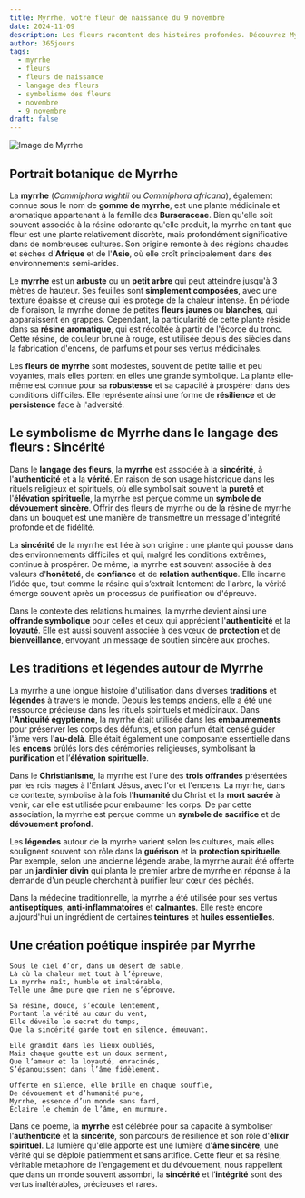 ```yaml
---
title: Myrrhe, votre fleur de naissance du 9 novembre
date: 2024-11-09
description: Les fleurs racontent des histoires profondes. Découvrez Myrrhe, votre fleur de naissance du 9 novembre, ses symboles et récits fascinants. Plongez dans sa signification et son langage unique dans l'art floral.
author: 365jours
tags:
  - myrrhe
  - fleurs
  - fleurs de naissance
  - langage des fleurs
  - symbolisme des fleurs
  - novembre
  - 9 novembre
draft: false
---
```



![Image de Myrrhe](https://cdn.pixabay.com/photo/2018/02/26/17/48/nature-3183605_640.jpg#center)


## Portrait botanique de Myrrhe

La **myrrhe** (_Commiphora wightii_ ou _Commiphora africana_), également connue sous le nom de **gomme de myrrhe**, est une plante médicinale et aromatique appartenant à la famille des **Burseraceae**. Bien qu'elle soit souvent associée à la résine odorante qu'elle produit, la myrrhe en tant que fleur est une plante relativement discrète, mais profondément significative dans de nombreuses cultures. Son origine remonte à des régions chaudes et sèches d'**Afrique** et de l'**Asie**, où elle croît principalement dans des environnements semi-arides.

Le **myrrhe** est un **arbuste** ou un **petit arbre** qui peut atteindre jusqu'à 3 mètres de hauteur. Ses feuilles sont **simplement composées**, avec une texture épaisse et cireuse qui les protège de la chaleur intense. En période de floraison, la myrrhe donne de petites **fleurs jaunes** ou **blanches**, qui apparaissent en grappes. Cependant, la particularité de cette plante réside dans sa **résine aromatique**, qui est récoltée à partir de l'écorce du tronc. Cette résine, de couleur brune à rouge, est utilisée depuis des siècles dans la fabrication d'encens, de parfums et pour ses vertus médicinales.

Les **fleurs de myrrhe** sont modestes, souvent de petite taille et peu voyantes, mais elles portent en elles une grande symbolique. La plante elle-même est connue pour sa **robustesse** et sa capacité à prospérer dans des conditions difficiles. Elle représente ainsi une forme de **résilience** et de **persistence** face à l'adversité.

## Le symbolisme de Myrrhe dans le langage des fleurs : Sincérité

Dans le **langage des fleurs**, la **myrrhe** est associée à la **sincérité**, à l'**authenticité** et à la **vérité**. En raison de son usage historique dans les rituels religieux et spirituels, où elle symbolisait souvent la **pureté** et l'**élévation spirituelle**, la myrrhe est perçue comme un **symbole de dévouement sincère**. Offrir des fleurs de myrrhe ou de la résine de myrrhe dans un bouquet est une manière de transmettre un message d'intégrité profonde et de fidélité.

La **sincérité** de la myrrhe est liée à son origine : une plante qui pousse dans des environnements difficiles et qui, malgré les conditions extrêmes, continue à prospérer. De même, la myrrhe est souvent associée à des valeurs d'**honêteté**, de **confiance** et de **relation authentique**. Elle incarne l’idée que, tout comme la résine qui s’extrait lentement de l'arbre, la vérité émerge souvent après un processus de purification ou d'épreuve.

Dans le contexte des relations humaines, la myrrhe devient ainsi une **offrande symbolique** pour celles et ceux qui apprécient l'**authenticité** et la **loyauté**. Elle est aussi souvent associée à des vœux de **protection** et de **bienveillance**, envoyant un message de soutien sincère aux proches.

## Les traditions et légendes autour de Myrrhe

La myrrhe a une longue histoire d'utilisation dans diverses **traditions** et **légendes** à travers le monde. Depuis les temps anciens, elle a été une ressource précieuse dans les rituels spirituels et médicinaux. Dans l'**Antiquité égyptienne**, la myrrhe était utilisée dans les **embaumements** pour préserver les corps des défunts, et son parfum était censé guider l'âme vers l'**au-delà**. Elle était également une composante essentielle dans les **encens** brûlés lors des cérémonies religieuses, symbolisant la **purification** et l’**élévation spirituelle**.

Dans le **Christianisme**, la myrrhe est l'une des **trois offrandes** présentées par les rois mages à l'Enfant Jésus, avec l'or et l'encens. La myrrhe, dans ce contexte, symbolise à la fois l'**humanité** du Christ et la **mort sacrée** à venir, car elle est utilisée pour embaumer les corps. De par cette association, la myrrhe est perçue comme un **symbole de sacrifice** et de **dévouement profond**.

Les **légendes** autour de la myrrhe varient selon les cultures, mais elles soulignent souvent son rôle dans la **guérison** et la **protection spirituelle**. Par exemple, selon une ancienne légende arabe, la myrrhe aurait été offerte par un **jardinier divin** qui planta le premier arbre de myrrhe en réponse à la demande d'un peuple cherchant à purifier leur cœur des péchés.

Dans la médecine traditionnelle, la myrrhe a été utilisée pour ses vertus **antiseptiques**, **anti-inflammatoires** et **calmantes**. Elle reste encore aujourd'hui un ingrédient de certaines **teintures** et **huiles essentielles**.

## Une création poétique inspirée par Myrrhe

```
Sous le ciel d’or, dans un désert de sable,
Là où la chaleur met tout à l’épreuve,
La myrrhe naît, humble et inaltérable,
Telle une âme pure que rien ne s’éprouve.

Sa résine, douce, s’écoule lentement,
Portant la vérité au cœur du vent,
Elle dévoile le secret du temps,
Que la sincérité garde tout en silence, émouvant.

Elle grandit dans les lieux oubliés,
Mais chaque goutte est un doux serment,
Que l’amour et la loyauté, enracinés,
S’épanouissent dans l’âme fidèlement.

Offerte en silence, elle brille en chaque souffle,
De dévouement et d’humanité pure,
Myrrhe, essence d’un monde sans fard,
Éclaire le chemin de l’âme, en murmure.
```

Dans ce poème, la **myrrhe** est célébrée pour sa capacité à symboliser l'**authenticité** et la **sincérité**, son parcours de résilience et son rôle d'**élixir spirituel**. La lumière qu'elle apporte est une lumière d'**âme sincère**, une vérité qui se déploie patiemment et sans artifice. Cette fleur et sa résine, véritable métaphore de l'engagement et du dévouement, nous rappellent que dans un monde souvent assombri, la **sincérité** et l’**intégrité** sont des vertus inaltérables, précieuses et rares.

